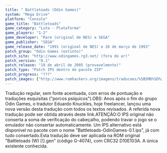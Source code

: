 ```yaml
---
title: " Battletoads (Odin Games)"
system: "Mega Drive"
platform: "Console"
game_title: "Battletoads"
game_category: "Luta - Plataforma"
game_players: "1-2"
game_developer: "Rare (original de NES) e SEGA"
game_publisher: "SEGA"
game_release_date: "1991 (original de NES) e 26 de março de 1993"
patch_group: "Odin Games (extinto)"
patch_site: "http://www.odingames.rg3.net/ (fora do ar)"
patch_version: "0.1"
patch_release: "18 de abril de 2005 (provavelmente)"
patch_type: "Patch IPS dentro de pacote ZIP"
patch_progress: "???"
patch_images: ["http://www.romhackers.org/imagens/traducoes/%5BSMD%5D%20Battletoads%20-%20Odin%20Games%20-%201.png","http://www.romhackers.org/imagens/traducoes/%5BSMD%5D%20Battletoads%20-%20Odin%20Games%20-%202.png","http://www.romhackers.org/imagens/traducoes/%5BSMD%5D%20Battletoads%20-%20Odin%20Games%20-%203.png"]
---
```

Tradução regular, sem fonte acentuada, com erros de pontuação e traduções esquisitas ("porcos psíquicos").OBS: Anos após o fim do grupo Odin Games, o tradutor Eduardo Knuckles, hoje freelancer, lançou uma nova versão desta tradução com todos os textos revisados. A referida nova tradução pode ser obtida através deste link.ATENÇÃO:O IPS original não conserta a soma de verificação do cabeçalho, podendo travar o jogo se o emulador não consertar automaticamente. Um IPS alternativo está disponível no pacote com o nome "Battletoads-OdinGames-0.1.ips", já com tudo consertado.Esta tradução deve ser aplicada na ROM original "Battletoads (W) [!].gen" (código G-4074), com CRC32 D10E103A. A única existente conhecida.